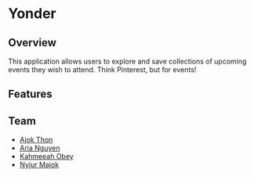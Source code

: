 # Yonder
<!-- insert badges here -->

## Overview
This application allows users to explore and save collections of upcoming events they wish to attend. Think Pinterest, but for events! 

## Features



## Team
* [Ajok Thon](https://github.com/ajokt123)
* [Aria Nguyen](https://github.com/ariangn)
* [Kahmeeah Obey](https://github.com/kahmeeah)
* [Nyjur Majok](https://github.com/nyjur1)
